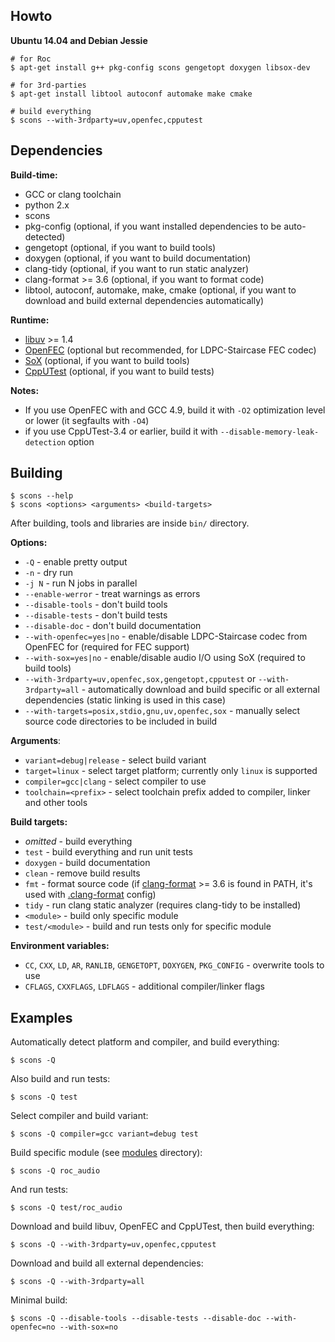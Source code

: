 Howto
-----

**Ubuntu 14.04 and Debian Jessie**

```
# for Roc
$ apt-get install g++ pkg-config scons gengetopt doxygen libsox-dev

# for 3rd-parties
$ apt-get install libtool autoconf automake make cmake

# build everything
$ scons --with-3rdparty=uv,openfec,cpputest
```

Dependencies
------------

**Build-time:**
* GCC or clang toolchain
* python 2.x
* scons
* pkg-config (optional, if you want installed dependencies to be auto-detected)
* gengetopt (optional, if you want to build tools)
* doxygen (optional, if you want to build documentation)
* clang-tidy (optional, if you want to run static analyzer)
* clang-format >= 3.6 (optional, if you want to format code)
* libtool, autoconf, automake, make, cmake (optional, if you want to download and build external dependencies automatically)

**Runtime:**
* [libuv](http://libuv.org) >= 1.4
* [OpenFEC](http://openfec.org) (optional but recommended, for LDPC-Staircase FEC codec)
* [SoX](http://sox.sourceforge.net) (optional, if you want to build tools)
* [CppUTest](http://cpputest.github.io) (optional, if you want to build tests)

**Notes:**
* If you use OpenFEC with and GCC 4.9, build it with `-O2` optimization level or lower
  (it segfaults with `-O4`)
* if you use CppUTest-3.4 or earlier, build it with `--disable-memory-leak-detection` option

Building
--------

```
$ scons --help
$ scons <options> <arguments> <build-targets>
```

After building, tools and libraries are inside `bin/` directory.

**Options:**
* `-Q` - enable pretty output
* `-n` - dry run
* `-j N` - run N jobs in parallel
* `--enable-werror` - treat warnings as errors
* `--disable-tools` - don't build tools
* `--disable-tests` - don't build tests
* `--disable-doc` - don't build documentation
* `--with-openfec=yes|no` - enable/disable LDPC-Staircase codec from OpenFEC for (required for FEC support)
* `--with-sox=yes|no` - enable/disable audio I/O using SoX (required to build tools)
* `--with-3rdparty=uv,openfec,sox,gengetopt,cpputest` or `--with-3rdparty=all` -  automatically download and build specific or all external dependencies (static linking is used in this case)
* `--with-targets=posix,stdio,gnu,uv,openfec,sox` - manually select source code directories to be included in build

**Arguments**:
* `variant=debug|release` - select build variant
* `target=linux` - select target platform; currently only `linux` is supported
* `compiler=gcc|clang` - select compiler to use
* `toolchain=<prefix>` - select toolchain prefix added to compiler, linker and other tools

**Build targets:**
* *omitted* - build everything
* `test` - build everything and run unit tests
* `doxygen` - build documentation
* `clean` - remove build results
* `fmt` - format source code (if [clang-format](http://clang.llvm.org/docs/ClangFormat.html) >= 3.6 is found in PATH, it's used with [.clang-format](.clang-format) config)
* `tidy` - run clang static analyzer (requires clang-tidy to be installed)
* `<module>` - build only specific module
* `test/<module>` - build and run tests only for specific module

**Environment variables:**
* `CC`, `CXX`, `LD`, `AR`, `RANLIB`, `GENGETOPT`, `DOXYGEN`, `PKG_CONFIG` - overwrite tools to use
* `CFLAGS`, `CXXFLAGS`, `LDFLAGS` - additional compiler/linker flags

Examples
--------

Automatically detect platform and compiler, and build everything:

```
$ scons -Q
```

Also build and run tests:

```
$ scons -Q test
```

Select compiler and build variant:

```
$ scons -Q compiler=gcc variant=debug test
```

Build specific module (see [modules](src/modules/) directory):

```
$ scons -Q roc_audio
```

And run tests:

```
$ scons -Q test/roc_audio
```

Download and build libuv, OpenFEC and CppUTest, then build everything:

```
$ scons -Q --with-3rdparty=uv,openfec,cpputest
```

Download and build all external dependencies:

```
$ scons -Q --with-3rdparty=all
```

Minimal build:

```
$ scons -Q --disable-tools --disable-tests --disable-doc --with-openfec=no --with-sox=no
```
